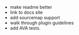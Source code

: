 - make readme better
- link to docs site
- add sourcemap support
- walk through plugin guidelines
- add AVA tests.
